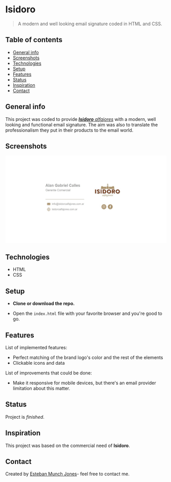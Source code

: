 # Isidoro
> A modern and well looking email signature coded in HTML and CSS.

## Table of contents

* [General info](#general-info)
* [Screenshots](#screenshots)
* [Technologies](#technologies)
* [Setup](#setup)
* [Features](#features)
* [Status](#status)
* [Inspiration](#inspiration)
* [Contact](#contact)



## General info

This project was coded to provide [_**Isidoro** alfajores_](https://www.isidoroalfajores.com.ar/) with a modern, well looking and functional email signature. The aim was also to translate the professionalism they put in their products to the email world.



## Screenshots

![](image1.jpg)



## Technologies

*  HTML
*  CSS



## Setup

* **Clone or download the repo.**

* Open the `index.html` file with your favorite browser and you're good to go.

  

## Features
List of implemented features:
* Perfect matching of the brand logo's color and the rest of the elements
* Clickable icons and data

List of improvements that could be done:

* Make it responsive for mobile devices, but there's an email provider limitation about this matter.

  

## Status
Project is _finished_. 



## Inspiration

This project was based on the commercial need of **Isidoro**.



## Contact

Created by [Esteban Munch Jones](https://www.linkedin.com/in/estebanmunchjones/)- feel free to contact me.


